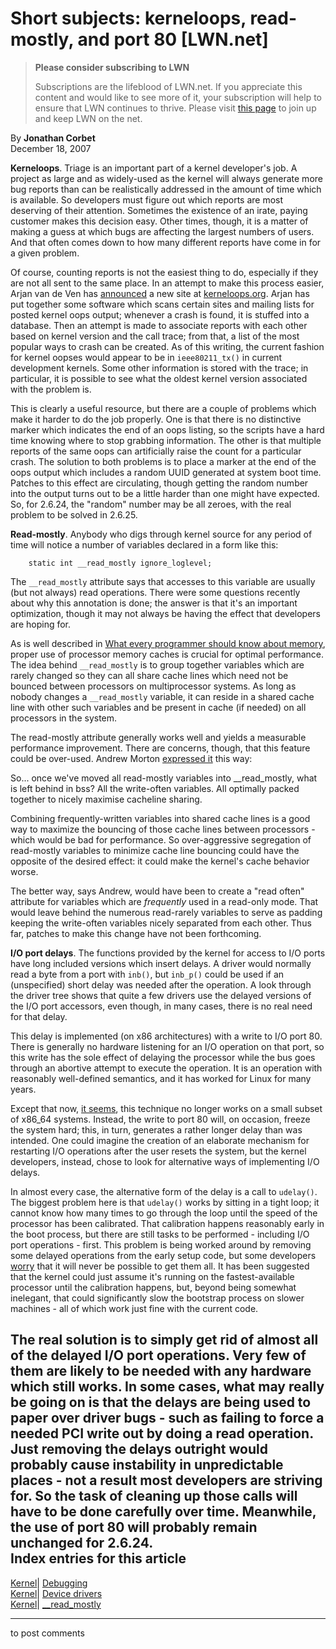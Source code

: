 # Short subjects: kerneloops, read-mostly, and port 80 [LWN.net]

> **Please consider subscribing to LWN**
> 
> Subscriptions are the lifeblood of LWN.net. If you appreciate this content and would like to see more of it, your subscription will help to ensure that LWN continues to thrive. Please visit [this page](/Promo/nst-nag1/subscribe) to join up and keep LWN on the net. 

By **Jonathan Corbet**  
December 18, 2007 

**Kerneloops**. Triage is an important part of a kernel developer's job. A project as large and as widely-used as the kernel will always generate more bug reports than can be realistically addressed in the amount of time which is available. So developers must figure out which reports are most deserving of their attention. Sometimes the existence of an irate, paying customer makes this decision easy. Other times, though, it is a matter of making a guess at which bugs are affecting the largest numbers of users. And that often comes down to how many different reports have come in for a given problem. 

Of course, counting reports is not the easiest thing to do, especially if they are not all sent to the same place. In an attempt to make this process easier, Arjan van de Ven has [announced](/Articles/262555/) a new site at [kerneloops.org](http://kerneloops.org). Arjan has put together some software which scans certain sites and mailing lists for posted kernel oops output; whenever a crash is found, it is stuffed into a database. Then an attempt is made to associate reports with each other based on kernel version and the call trace; from that, a list of the most popular ways to crash can be created. As of this writing, the current fashion for kernel oopses would appear to be in `ieee80211_tx()` in current development kernels. Some other information is stored with the trace; in particular, it is possible to see what the oldest kernel version associated with the problem is. 

This is clearly a useful resource, but there are a couple of problems which make it harder to do the job properly. One is that there is no distinctive marker which indicates the end of an oops listing, so the scripts have a hard time knowing where to stop grabbing information. The other is that multiple reports of the same oops can artificially raise the count for a particular crash. The solution to both problems is to place a marker at the end of the oops output which includes a random UUID generated at system boot time. Patches to this effect are circulating, though getting the random number into the output turns out to be a little harder than one might have expected. So, for 2.6.24, the "random" number may be all zeroes, with the real problem to be solved in 2.6.25. 

**Read-mostly**. Anybody who digs through kernel source for any period of time will notice a number of variables declared in a form like this: 
    
    
        static int __read_mostly ignore_loglevel;
    

The `__read_mostly` attribute says that accesses to this variable are usually (but not always) read operations. There were some questions recently about why this annotation is done; the answer is that it's an important optimization, though it may not always be having the effect that developers are hoping for. 

As is well described in [What every programmer should know about memory](http://lwn.net/Articles/250967/), proper use of processor memory caches is crucial for optimal performance. The idea behind `__read_mostly` is to group together variables which are rarely changed so they can all share cache lines which need not be bounced between processors on multiprocessor systems. As long as nobody changes a `__read_mostly` variable, it can reside in a shared cache line with other such variables and be present in cache (if needed) on all processors in the system. 

The read-mostly attribute generally works well and yields a measurable performance improvement. There are concerns, though, that this feature could be over-used. Andrew Morton [expressed it](/Articles/262557/) this way: 

So... once we've moved all read-mostly variables into __read_mostly, what is left behind in bss? All the write-often variables. All optimally packed together to nicely maximise cacheline sharing. 

Combining frequently-written variables into shared cache lines is a good way to maximize the bouncing of those cache lines between processors - which would be bad for performance. So over-aggressive segregation of read-mostly variables to minimize cache line bouncing could have the opposite of the desired effect: it could make the kernel's cache behavior worse. 

The better way, says Andrew, would have been to create a "read often" attribute for variables which are _frequently_ used in a read-only mode. That would leave behind the numerous read-rarely variables to serve as padding keeping the write-often variables nicely separated from each other. Thus far, patches to make this change have not been forthcoming. 

**I/O port delays**. The functions provided by the kernel for access to I/O ports have long included versions which insert delays. A driver would normally read a byte from a port with `inb()`, but `inb_p()` could be used if an (unspecified) short delay was needed after the operation. A look through the driver tree shows that quite a few drivers use the delayed versions of the I/O port accessors, even though, in many cases, there is no real need for that delay. 

This delay is implemented (on x86 architectures) with a write to I/O port 80. There is generally no hardware listening for an I/O operation on that port, so this write has the sole effect of delaying the processor while the bus goes through an abortive attempt to execute the operation. It is an operation with reasonably well-defined semantics, and it has worked for Linux for many years. 

Except that now, [it seems](/Articles/262559/), this technique no longer works on a small subset of x86_64 systems. Instead, the write to port 80 will, on occasion, freeze the system hard; this, in turn, generates a rather longer delay than was intended. One could imagine the creation of an elaborate mechanism for restarting I/O operations after the user resets the system, but the kernel developers, instead, chose to look for alternative ways of implementing I/O delays. 

In almost every case, the alternative form of the delay is a call to `udelay()`. The biggest problem here is that `udelay()` works by sitting in a tight loop; it cannot know how many times to go through the loop until the speed of the processor has been calibrated. That calibration happens reasonably early in the boot process, but there are still tasks to be performed - including I/O port operations - first. This problem is being worked around by removing some delayed operations from the early setup code, but some developers [worry](/Articles/262562/) that it will never be possible to get them all. It has been suggested that the kernel could just assume it's running on the fastest-available processor until the calibration happens, but, beyond being somewhat inelegant, that could significantly slow the bootstrap process on slower machines - all of which work just fine with the current code. 

The real solution is to simply get rid of almost all of the delayed I/O port operations. Very few of them are likely to be needed with any hardware which still works. In some cases, what may really be going on is that the delays are being used to paper over driver bugs - such as failing to force a needed PCI write out by doing a read operation. Just removing the delays outright would probably cause instability in unpredictable places - not a result most developers are striving for. So the task of cleaning up those calls will have to be done carefully over time. Meanwhile, the use of port 80 will probably remain unchanged for 2.6.24.  
Index entries for this article  
---  
[Kernel](/Kernel/Index)| [Debugging](/Kernel/Index#Debugging)  
[Kernel](/Kernel/Index)| [Device drivers](/Kernel/Index#Device_drivers)  
[Kernel](/Kernel/Index)| [__read_mostly](/Kernel/Index#__read_mostly)  
  


* * *

to post comments 
